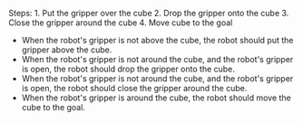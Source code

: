

Steps: 1. Put the gripper over the cube 2. Drop the gripper onto the cube 3. Close the gripper around the cube 4. Move cube to the goal
- When the robot's gripper is not above the cube, the robot should put the gripper above the cube. 
- When the robot's gripper is not around the cube, and the robot's gripper is open, the robot should drop the gripper onto the cube.
- When the robot's gripper is not around the cube, and the robot's gripper is open, the robot should close the gripper around the cube.
- When the robot's gripper is around the cube, the robot should move the cube to the goal.